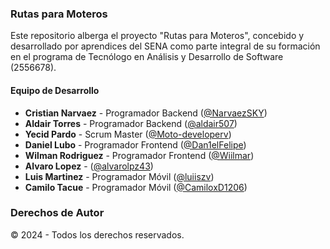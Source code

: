 ### Rutas para Moteros

Este repositorio alberga el proyecto "Rutas para Moteros", concebido y desarrollado por aprendices del SENA como parte integral de su formación en el programa de Tecnólogo en Análisis y Desarrollo de Software (2556678).

#### Equipo de Desarrollo

- **Cristian Narvaez** - Programador Backend ([@NarvaezSKY](https://github.com/NarvaezSKY))
- **Aldair Torres** - Programador Backend ([@aldair507](https://github.com/aldair507))
- **Yecid Pardo** - Scrum Master ([@Moto-developerv](https://github.com/Moto-developerv))
- **Daniel Lubo** - Programador Frontend ([@Dan1elFelipe](https://github.com/Dan1elFelipe))
- **Wilman Rodriguez** - Programador Frontend ([@Wiilmar](https://github.com/Wiilmar))
- **Alvaro Lopez** - ([@alvarolpz43](https://github.com/alvarolpz43))
- **Luis Martinez** - Programador Móvil ([@luiiszv](https://github.com/luiiszv))
- **Camilo Tacue** - Programador Móvil ([@CamiloxD1206](https://github.com/CamiloxD1206))

### Derechos de Autor

© 2024 - Todos los derechos reservados.
